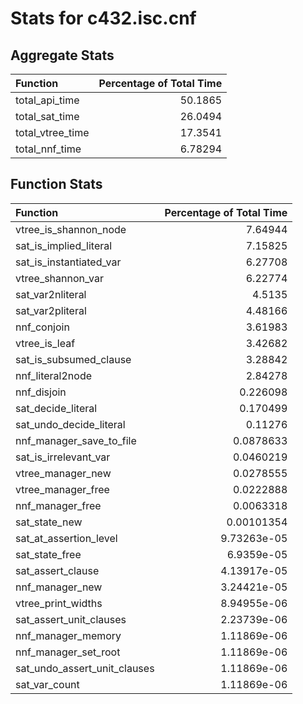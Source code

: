 # Stats for c432.isc.cnf

## Aggregate Stats
| Function         |   Percentage of Total Time |
|:-----------------|---------------------------:|
| total_api_time   |                   50.1865  |
| total_sat_time   |                   26.0494  |
| total_vtree_time |                   17.3541  |
| total_nnf_time   |                    6.78294 |

## Function Stats
| Function                     |   Percentage of Total Time |
|:-----------------------------|---------------------------:|
| vtree_is_shannon_node        |                7.64944     |
| sat_is_implied_literal       |                7.15825     |
| sat_is_instantiated_var      |                6.27708     |
| vtree_shannon_var            |                6.22774     |
| sat_var2nliteral             |                4.5135      |
| sat_var2pliteral             |                4.48166     |
| nnf_conjoin                  |                3.61983     |
| vtree_is_leaf                |                3.42682     |
| sat_is_subsumed_clause       |                3.28842     |
| nnf_literal2node             |                2.84278     |
| nnf_disjoin                  |                0.226098    |
| sat_decide_literal           |                0.170499    |
| sat_undo_decide_literal      |                0.11276     |
| nnf_manager_save_to_file     |                0.0878633   |
| sat_is_irrelevant_var        |                0.0460219   |
| vtree_manager_new            |                0.0278555   |
| vtree_manager_free           |                0.0222888   |
| nnf_manager_free             |                0.0063318   |
| sat_state_new                |                0.00101354  |
| sat_at_assertion_level       |                9.73263e-05 |
| sat_state_free               |                6.9359e-05  |
| sat_assert_clause            |                4.13917e-05 |
| nnf_manager_new              |                3.24421e-05 |
| vtree_print_widths           |                8.94955e-06 |
| sat_assert_unit_clauses      |                2.23739e-06 |
| nnf_manager_memory           |                1.11869e-06 |
| nnf_manager_set_root         |                1.11869e-06 |
| sat_undo_assert_unit_clauses |                1.11869e-06 |
| sat_var_count                |                1.11869e-06 |